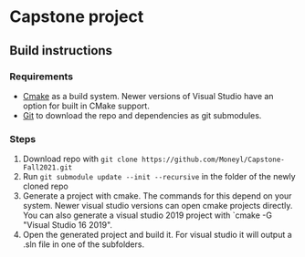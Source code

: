 # Capstone project


## Build instructions

### Requirements
- [Cmake](https://cmake.org/) as a build system. Newer versions of Visual Studio have an option for built in CMake support.
- [Git](https://git-scm.com/) to download the repo and dependencies as git submodules.

### Steps
1) Download repo with `git clone https://github.com/Moneyl/Capstone-Fall2021.git`
2) Run `git submodule update --init --recursive` in the folder of the newly cloned repo
3) Generate a project with cmake. The commands for this depend on your system. Newer visual studio versions can open cmake projects directly. You can also generate a visual studio 2019 project with `cmake -G "Visual Studio 16 2019".
4) Open the generated project and build it. For visual studio it will output a .sln file in one of the subfolders.
